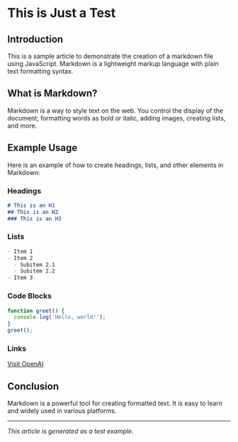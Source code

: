 # This is Just a Test

## Introduction
This is a sample article to demonstrate the creation of a markdown file using JavaScript. Markdown is a lightweight markup language with plain text formatting syntax. 

## What is Markdown?
Markdown is a way to style text on the web. You control the display of the document; formatting words as bold or italic, adding images, creating lists, and more.

## Example Usage
Here is an example of how to create headings, lists, and other elements in Markdown:

### Headings
```markdown
# This is an H1
## This is an H2
### This is an H3
```

### Lists
```markdown
- Item 1
- Item 2
  - Subitem 2.1
  - Subitem 2.2
- Item 3
```

### Code Blocks
```javascript
function greet() {
  console.log('Hello, world!');
}
greet();
```

### Links
[Visit OpenAI](https://www.openai.com)

## Conclusion
Markdown is a powerful tool for creating formatted text. It is easy to learn and widely used in various platforms.

---

*This article is generated as a test example.*